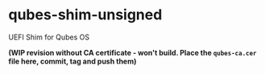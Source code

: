 # qubes-shim-unsigned

UEFI Shim for Qubes OS

**(WIP revision without CA certificate - won't build. Place the `qubes-ca.cer` file here, commit, tag and push them)**
